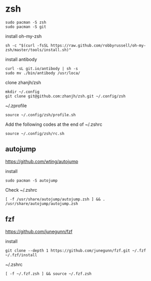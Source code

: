 # zsh

```
sudo pacman -S zsh
sudo pacman -S git
```

install oh-my-zsh

```
sh -c "$(curl -fsSL https://raw.github.com/robbyrussell/oh-my-zsh/master/tools/install.sh)"
```

install antibody

```
curl -sL git.io/antibody | sh -s
sudo mv ./bin/antibody /usr/loca/
```

clone zhanjh/zsh

```
mkdir ~/.config
git clone git@github.com:zhanjh/zsh.git ~/.config/zsh
```

~/.zprofile

```
source ~/.config/zsh/profile.sh
```

Add the following codes at the end of ~/.zshrc

```
source ~/.config/zsh/rc.sh
```


## autojump

<https://github.com/wting/autojump>

install

```
sudo pacman -S autojump
```

Check ~/.zshrc

```
[ -f /usr/share/autojump/autojump.zsh ] && . /usr/share/autojump/autojump.zsh
```


## fzf

<https://github.com/junegunn/fzf>

install

```
git clone --depth 1 https://github.com/junegunn/fzf.git ~/.fzf
~/.fzf/install
```

~/.zshrc

```
[ -f ~/.fzf.zsh ] && source ~/.fzf.zsh
```
